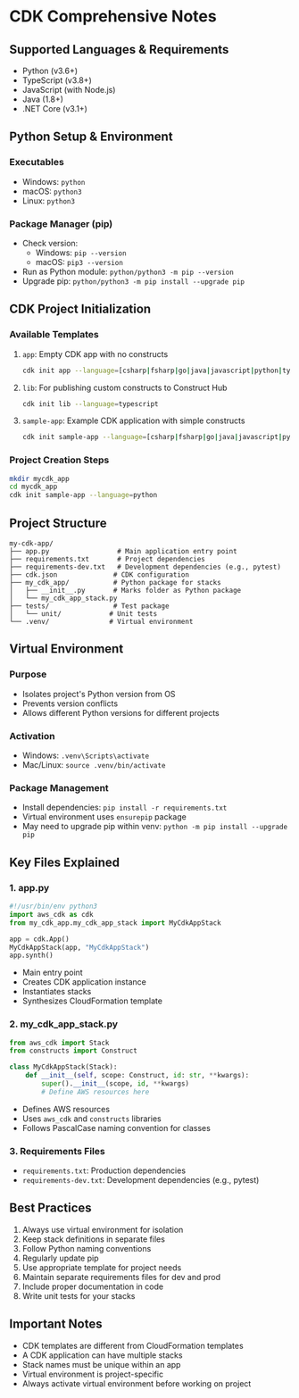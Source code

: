 # CDK Comprehensive Notes

## Supported Languages & Requirements
- Python (v3.6+)
- TypeScript (v3.8+)
- JavaScript (with Node.js)
- Java (1.8+)
- .NET Core (v3.1+)

## Python Setup & Environment
### Executables
- Windows: `python`
- macOS: `python3`
- Linux: `python3`

### Package Manager (pip)
- Check version:
  - Windows: `pip --version`
  - macOS: `pip3 --version`
- Run as Python module: `python/python3 -m pip --version`
- Upgrade pip: `python/python3 -m pip install --upgrade pip`

## CDK Project Initialization
### Available Templates
1. `app`: Empty CDK app with no constructs
   ```bash
   cdk init app --language=[csharp|fsharp|go|java|javascript|python|typescript]
   ```

2. `lib`: For publishing custom constructs to Construct Hub
   ```bash
   cdk init lib --language=typescript
   ```

3. `sample-app`: Example CDK application with simple constructs
   ```bash
   cdk init sample-app --language=[csharp|fsharp|go|java|javascript|python|typescript]
   ```

### Project Creation Steps
```bash
mkdir mycdk_app
cd mycdk_app
cdk init sample-app --language=python
```

## Project Structure
```
my-cdk-app/
├── app.py                 # Main application entry point
├── requirements.txt       # Project dependencies
├── requirements-dev.txt   # Development dependencies (e.g., pytest)
├── cdk.json              # CDK configuration
├── my_cdk_app/           # Python package for stacks
│   ├── __init__.py       # Marks folder as Python package
│   └── my_cdk_app_stack.py
├── tests/                # Test package
│   └── unit/            # Unit tests
└── .venv/               # Virtual environment
```

## Virtual Environment
### Purpose
- Isolates project's Python version from OS
- Prevents version conflicts
- Allows different Python versions for different projects

### Activation
- Windows: `.venv\Scripts\activate`
- Mac/Linux: `source .venv/bin/activate`

### Package Management
- Install dependencies: `pip install -r requirements.txt`
- Virtual environment uses `ensurepip` package
- May need to upgrade pip within venv: `python -m pip install --upgrade pip`

## Key Files Explained
### 1. app.py
```python
#!/usr/bin/env python3
import aws_cdk as cdk
from my_cdk_app.my_cdk_app_stack import MyCdkAppStack

app = cdk.App()
MyCdkAppStack(app, "MyCdkAppStack")
app.synth()
```
- Main entry point
- Creates CDK application instance
- Instantiates stacks
- Synthesizes CloudFormation template

### 2. my_cdk_app_stack.py
```python
from aws_cdk import Stack
from constructs import Construct

class MyCdkAppStack(Stack):
    def __init__(self, scope: Construct, id: str, **kwargs):
        super().__init__(scope, id, **kwargs)
        # Define AWS resources here
```
- Defines AWS resources
- Uses `aws_cdk` and `constructs` libraries
- Follows PascalCase naming convention for classes

### 3. Requirements Files
- `requirements.txt`: Production dependencies
- `requirements-dev.txt`: Development dependencies (e.g., pytest)

## Best Practices
1. Always use virtual environment for isolation
2. Keep stack definitions in separate files
3. Follow Python naming conventions
4. Regularly update pip
5. Use appropriate template for project needs
6. Maintain separate requirements files for dev and prod
7. Include proper documentation in code
8. Write unit tests for your stacks

## Important Notes
- CDK templates are different from CloudFormation templates
- A CDK application can have multiple stacks
- Stack names must be unique within an app
- Virtual environment is project-specific
- Always activate virtual environment before working on project 
